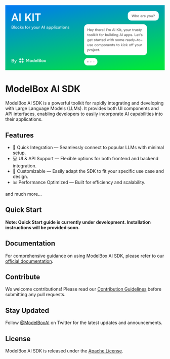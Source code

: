 <a href="https://aikit.model.box">
  <img width="1080" alt="ai-kit" src="./assets/cover-image.svg">
</a>

# ModelBox AI SDK

ModelBox AI SDK is a powerful toolkit for rapidly integrating and developing with Large Language Models (LLMs). It provides both UI components and API interfaces, enabling developers to easily incorporate AI capabilities into their applications.

## Features

- 🚀 Quick Integration — Seamlessly connect to popular LLMs with minimal setup.
- 💻 UI & API Support — Flexible options for both frontend and backend integration.
- 🔧 Customizable — Easily adapt the SDK to fit your specific use case and design.
- 📊 Performance Optimized — Built for efficiency and scalability.

and much more...

## Quick Start

**Note: Quick Start guide is currently under development. Installation instructions will be provided soon.**

## Documentation

For comprehensive guidance on using ModelBox AI SDK, please refer to our [official documentation](https://ai-kit.model.box/docs).


## Contribute

We welcome contributions! Please read our [Contribution Guidelines](https://github.com/model-box/ai-kit/blob/main/CONTRIBUTING.md) before submitting any pull requests.

## Stay Updated

Follow [@ModelBoxAI](https://twitter.com/ModelBoxAI) on Twitter for the latest updates and announcements.

## License

ModelBox AI SDK is released under the [Apache License](https://github.com/modelbox/ai-sdk/blob/main/LICENSE).